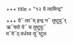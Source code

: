 +++
title = "१२ ये त्वामिन्द्र"

+++
ये᳓ त्वा᳓म् इन्द्र न᳓ तुष्टुवु᳓र्  
ऋ᳓षयो ये᳓ च तुष्टुवुः᳓  
म᳓मे᳓द् वर्धस्व सु᳓ष्टुतः